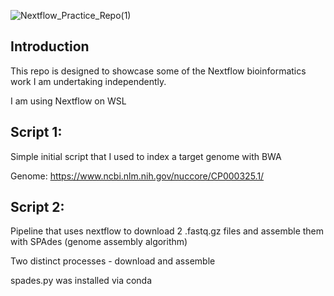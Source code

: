 ![Nextflow_Practice_Repo(1)](https://github.com/CPalmer3200/Nextflow_Practice/assets/145576128/8c905a86-5a48-4ab4-ba60-ca7b4921a1f1)

## Introduction
This repo is designed to showcase some of the Nextflow bioinformatics work I am undertaking independently.

I am using Nextflow on WSL


## Script 1:
Simple initial script that I used to index a target genome with BWA

Genome: https://www.ncbi.nlm.nih.gov/nuccore/CP000325.1/


## Script 2:
Pipeline that uses nextflow to download 2 .fastq.gz files and assemble them with SPAdes (genome assembly algorithm)

Two distinct processes - download and assemble

spades.py was installed via conda
